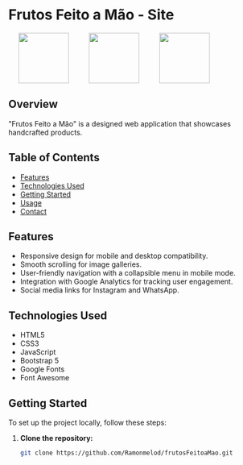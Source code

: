 # Frutos Feito a Mão - Site

<div style="display: flex; align-items: center;">
  <img src="https://user-images.githubusercontent.com/25181517/192158954-f88b5814-d510-4564-b285-dff7d6400dad.png"  style="width: 100px; height: auto; margin: 0 20px">
  <img src="https://user-images.githubusercontent.com/25181517/117447155-6a868a00-af3d-11eb-9cfe-245df15c9f3f.png" style="width: 100px; height: auto; margin: 0 20px;">
 <img src="https://user-images.githubusercontent.com/25181517/183898054-b3d693d4-dafb-4808-a509-bab54cf5de34.png" style="width: 100px; height: auto; margin: 0 20px;">
</div>

## Overview

"Frutos Feito a Mão" is a designed web application that showcases handcrafted products.

## Table of Contents

- [Features](#features)
- [Technologies Used](#technologies-used)
- [Getting Started](#getting-started)
- [Usage](#usage)
- [Contact](#contact)

## Features

- Responsive design for mobile and desktop compatibility.
- Smooth scrolling for image galleries.
- User-friendly navigation with a collapsible menu in mobile mode.
- Integration with Google Analytics for tracking user engagement.
- Social media links for Instagram and WhatsApp.

## Technologies Used

- HTML5
- CSS3
- JavaScript
- Bootstrap 5
- Google Fonts
- Font Awesome

## Getting Started

To set up the project locally, follow these steps:

1. **Clone the repository:**
   ```bash
   git clone https://github.com/Ramonmelod/frutosFeitoaMao.git
   ```
